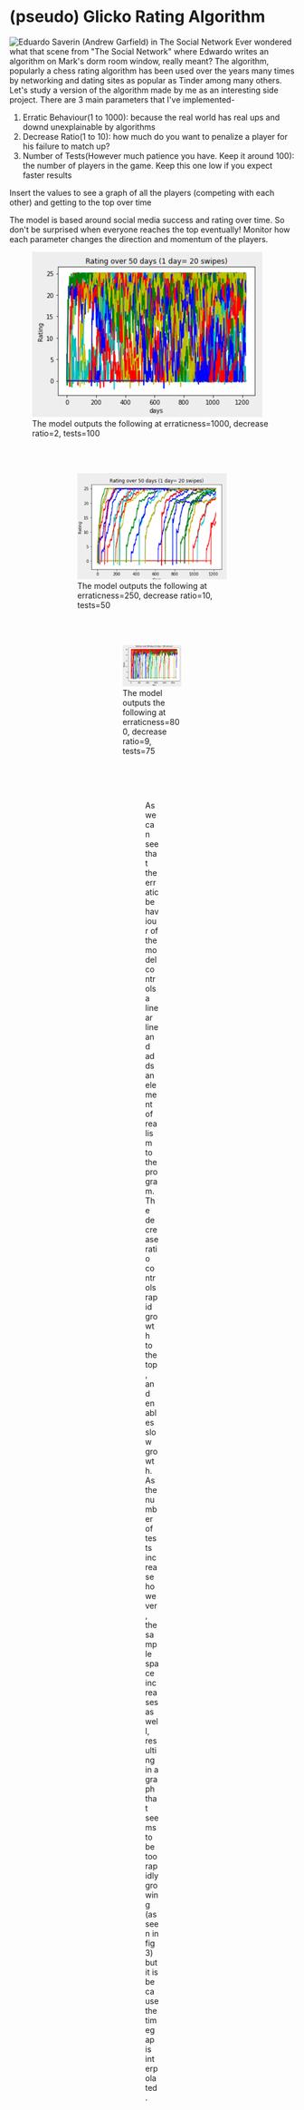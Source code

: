 <h1>(pseudo) Glicko Rating Algorithm</h1>
<img src="https://d7v6meks67904.cloudfront.net/assets/image_asset/image/569/pasted-image-759.jpg" alt="Eduardo Saverin (Andrew Garfield) in The Social Network">
Ever wondered what that scene from "The Social Network" where Edwardo writes an algorithm on Mark's dorm room window, really meant? The algorithm, popularly a chess rating algorithm has been used over the years many times by networking and dating sites as popular as Tinder among many others. Let's study a version of the algorithm made by me as an interesting side project.
There are 3 main parameters that I've implemented-
<ol>
    <li> Erratic Behaviour(1 to 1000): because the real world has real ups and downd unexplainable by algorithms</li>
    <li> Decrease Ratio(1 to 10): how much do you want to penalize a player for his failure to match up?</li>
    <li> Number of Tests(However much patience you have. Keep it around 100): the number of players in the game. Keep this one low if you expect faster results</li>
</ol>
Insert the values to see a graph of all the players (competing with each other) and getting to the top over time

The model is based around social media success and rating over time. So don't be surprised when everyone reaches the top eventually! Monitor how each parameter changes the direction and momentum of the players.
<br>
<figure>
    <img src="img/PGA_1000_2_100.png" alt="test one" ><figcaption> The model outputs the following at erraticness=1000, decrease ratio=2, tests=100</figcaption>
<figure>
 
<br>
<br>
<figure>
    <img src="img/PGA_250_10_50.png" alt="test two" ><figcaption> The model outputs the following at erraticness=250, decrease ratio=10, tests=50</figcaption>
<figure>
    
<br>
<br>
<figure>
    <img src="img/PGA_800_9_75.png" alt="test three" ><figcaption> The model outputs the following at erraticness=800, decrease ratio=9, tests=75</figcaption>
<figure>
    
<br>
<br>
<br>

As we can see that the erratic behaviour of the model controls a linear line and adds an element of realism to the program. The decrease ratio controls rapid growth to the top, and enables slow growth. As the number of tests increase however, the sample space increases as well, resulting in a graph that seems to be too rapidly growing (as seen in fig 3) but it is because the timegap is interpolated.
